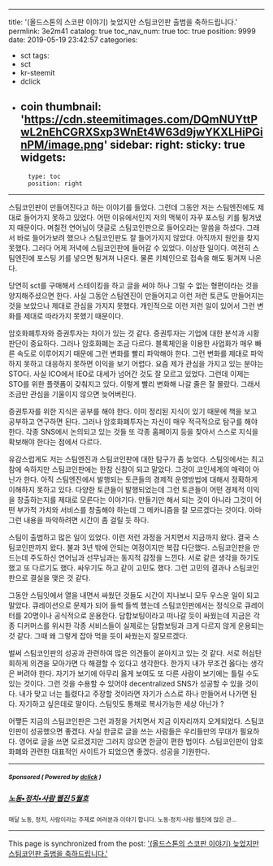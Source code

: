 
---
title: '(올드스톤의 스코판 이야기) 늦었지만 스팀코인판 출범을 축하드립니다.'
permlink: 3e2m41
catalog: true
toc_nav_num: true
toc: true
position: 9999
date: 2019-05-19 23:42:57
categories:
- sct
tags:
- sct
- kr-steemit
- dclick
- coin
thumbnail: 'https://cdn.steemitimages.com/DQmNUYttPwL2nEhCGRXSxp3WnEt4W63d9jwYKXLHiPGinPM/image.png'
sidebar:
    right:
        sticky: true
widgets:
    -
        type: toc
        position: right
---


스팀코인판이 만들어진다고 하는 이야기를 들었다. 그런데 그동안 저는 스팀엔진에도 제대로 들어가지 못하고 있었다. 어떤 이유에서인지 저의 맥북이 자꾸 포스팅 키를 튕겨냈지 때문이다. 며칠전 연어님이 댓글로 스팀코인판으로 들어오라는 말씀을 하셨다. 그래서 바로 들어가보려 했으나 스팀코인판도 잘 들어가지지 않았다. 아직까지 원인을 찾지 못했다. 그러다 어제 저녁에 스팀코인판에 들어갈 수 있었다. 이상한 일이다. 여전히 스팀엔진에 포스팅 키를 넣으면 튕겨져 나온다. 물론 키체인으로 접속을 해도 튕겨져 나온다. 

당연히  sct를 구매해서 스테이킹을 하고 글을 써야 하나 그럴 수 없는 형편이라는 것을 양지해주셨으면 한다. 사실 그동안 스팀엔진이 만들어지고 이런 저런 토큰도 만들어지는 것을 보았으나 제대로 관심을 가지지 못했다. 개인적으로 이런 저런 일이 있어서 그런 변화를 제대로 따라가지 못했기 때문이다. 

암호화폐투자와 증권투자는 차이가 있는 것 같다. 증권투자는 기업에 대한 분석과 시황판단이 중요하다. 그러나 암호화폐는 조금 다르다. 블록체인을 이용한 사업화가 매우 빠른 속도로 이루어지기 때문에 그런 변화를 빨리 파악해야 한다. 그런 변화를 제대로 파악하지 못하고 대응하지 못하면 이익을 보기 어렵다. 요즘 제가 관심을 가지고 있는 분야는  STO다. 사실 ICO에서 IEO로 대세가 넘어간 것도 잘 모르고 있었다. 그런데 이제는 STO를 위한 플랫폼이 갖춰지고 있다. 이렇게 빨리 변화해 나갈 줄은 잘 몰랐다. 그래서 조금만 관심을 기울이지 않으면 늦어버린다. 

증권투자를 위한 지식은 공부를 해야 한다. 이미 정리된 지식이 있기 때문에 책을 보고 공부하고 연구하면 된다. 그러나 암호화폐투자는 자신이 매우 적극적으로 탐구를 해야 한다. 각종  SNS에서 논의되고 있는 것들 또 각종 홈페이지 등을 찾아서 스스로 지식을 확보해야 한다는 점에서 다르다. 

유감스럽게도 저는 스팀엔진과 스팀코인판에 대한 탐구가 좀 늦었다. 스팀잇에서는 최고참에 속하지만 스팀코인판에는 한참 신참이 되고 말았다. 그것이 코인세계의 매력이 아닌가 한다. 아직 스팀엔진에서 발행되는 토큰들의 경제적 운영방법에 대해서 정확하게 이해하지 못하고 있다. 다양한 토큰들이 발행되었는데 그런 토큰들이 어떤 경제적 이익을 창출하는지를 제대로 모른다는 이야기다. 만들기만 해서 되는 것이 아니라 그것이 어떤 부가적 가치와 서비스를 창출해야 하는데 그 메카니즘을 잘 모르겠다는 것이다. 아마 그런 내용을 파악하려면 시간이 좀 걸릴 듯 하다. 

스팀이 출범하고 많은 일이 있었다. 이런 저런 과정을 거치면서 지금까지 왔다. 결국 스팀코인판까지 왔다. 불과 3년 밖에 안되는 여정이지만 복잡 다단했다. 스팀코인판을 만드는데 주도하신 연어님과 선무님과는 동지적 감정을 느낀다. 서로 같은 생각을 하기도 했고 또 다르기도 했다. 싸우기도 하고 같이 고민도 했다. 그런 고민의 결과나 스팀코인판으로 결실을 맺은 것 같다. 

그동안 스팀잇에서 열을 내면서 싸웠던 것들도 시간이 지나보니 모두 우스운 일이 되고 말았다. 큐레이션으로 문제가 되어 들썩 들썩 했는데 스팀코인판에서는 정식으로 큐레이터를 20명이나 공식적으로 운용한다. 담합보팅이라고 떠나갈 듯이 싸웠는데 지금은 각종 디커머스를 위시한 각종 서비스들이 실제로는 담합보팅과 크게 다르지 않게 운용되는 것 같다. 그때 왜 그렇게 잡아 먹을 듯이 싸웠는지 잘모르겠다.

벌써 스팀코인판의 성공과 관련하여 많은 의견들이 쏟아지고 있는 것 같다. 서로 허심탄회하게 의견을 모아가면 다 해결할 수 있다고 생각한다. 한가지 내가 무조건 옳다는 생각은 버려야 한다. 자기가 보기에 아무리 옳게 보여도 또 다른 사람이 보기에는 틀릴 수도 있는 것이다. 그런 것을 수용할 수 있어야 decentralized SNS가 성공할 수 있을 것이다. 내가 맞고 너는 틀렸다고 주장할 것이라면 자기가 스스로 하나 만들어서 나가면 된다. 자기하고 싶은데로 말이다. 스팀잇도 통채로 복사가능한 세상 아닌가 ?

어쨓든 지금의 스팀코인판은 그런 과정을 거치면서 지금 이자리까지 오게되었다. 스팀코인판이 성공했으면 좋겠다. 사실 한글로 글을 쓰는 사람들은 우리들만의 무대가 필요하다. 영어로 글을 쓰면 모르겠지만 그러지 않으면 한글이 편한 법이다. 스팀코인판이 암호화폐와 관련한 대표적인 사이트가 되었으면 좋겠다. 성공을 기원한다.

---

#####  <sub> **Sponsored ( Powered by [dclick](https://www.dclick.io) )** </sub>
##### [노동•정치•사람 웹진 5월호](https://api.dclick.io/v1/c?x=eyJhbGciOiJIUzI1NiIsInR5cCI6IkpXVCJ9.eyJjIjoib2xkc3RvbmUiLCJzIjoiM2UybTQxIiwiYSI6WyJ0LTE4NTAiXSwidXJsIjoiaHR0cHM6Ly9zdGVlbWl0LmNvbS9AbGFib3Jwb2xpdGljLzUiLCJpYXQiOjE1NTgzMzU0OTIsImV4cCI6MTg3MzY5NTQ5Mn0.r2OLolzEeVqYeyCuQmaGGm4d8b5O84RXR32XqQPzxh0)
<sup>매달 노동, 정치, 사람이라는 주제로 여러분과 이야기 합니다. 노동·정치·사람 웹진에 많은 관...</sup>


- - -

This page is synchronized from the post: ['(올드스톤의 스코판 이야기) 늦었지만 스팀코인판 출범을 축하드립니다.'](https://steemit.com/@oldstone/3e2m41)
